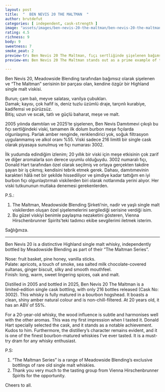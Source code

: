 ```yaml
---
layout: post
title:  "  BEN NEVIS 20 THE MALTMAN  "
author: brutdefut
categories: [ independent, cask-strength ]
image: "assets/images/ben-nevis-20-the-maltman/ben-nevis-20-the-maltman.JPG"
rating: 4.5
richness: 9
body: 9
sweetness: 7
smoke_peat: 2
preview-tr: Ben Nevis 20 The Maltman, fıçı sertliğinde şişelenen bağımsız premium viskilerin en başarılı örneklerinden biri.                          
preview-en: Ben Nevis 20 The Maltman stands out as a prime example of top-tier independent cask-strength whisky.  
                 
---
```


Ben Nevis 20, Meadowside Blending tarafından bağımsız olarak şişelenen ve “The Maltman” serisinin bir parçası olan, kendine özgür bir Highland single malt viskisi.  

Burun; çam balı, meyve salatası, vanilya çubukları.  
Damak; kayısı, çok hafif is, deniz tuzlu üzümlü draje, tarçınlı kurabiye, kadifemsi ve pürüzsüz.  
Bitiş; uzun ve sıcak, tatlı ve güçlü baharat, meşe ve malt.  

2005 yılında damıtılan ve 2025’te şişelenen, Ben Nevis Damıtımevi çıkışlı bu fıçı sertliğindeki viski, tamamen ilk dolum burbon meşe fıçılarda olgunlaşmış. Parlak amber renginde, renklendirici yok, soğuk filtrasyon uygulanmamış ve alkol oranı %55. Viski sadece 216 limitli bir single cask olarak piyasaya sunulmuş ve fıçı numarası 3002.  

İlk yudumda edindiğim izlenim; 20 yıllık bir viski için meşe etkisinin çok zarif ve diğer aromalarla son derece uyumlu olduğuydu. 3002 numaralı fıçı, Donald Hart tarafından özel olarak seçilmiş ve ortaya gerçekten takdire şayan bir iş çıkmış; kendisini tebrik etmek gerek. Dahası, damıtımevinin karakteri hâlâ net bir şekilde hissediliyor ve şimdiye kadar tattığım en iyi burbon fıçı olgunlaştırmalı viskilerden biri olarak notlarımda yerini alıyor. Her viski tutkununun mutlaka denemesi gerekenlerden.  

P.S.:  
1. The Maltman, Meadowside Blending Şirketi’nin, nadir ve yaşlı single malt viskilerden oluşan özel şişelemelerini sergilediği serisine verdiği isim.  
2. Bu güzel viskiyi benimle paylaşma nezaketini gösteren, Vienna Hirschenbrunner Spirits’teki tadımcı ekibe sevgilerimi iletmek isterim.  

Sağlığınıza.           
   
-----------------------------------------------

<p id="english"></p>

Ben Nevis 20 is a distinctive Highland single malt whisky, independently bottled by Meadowside Blending as part of their “The Maltman Series”.  

Nose: fruit basket, pine honey, vanilla sticks.  
Palate: apricots, a touch of smoke, sea salted milk chocolate-covered sultanas, ginger biscuit, silky and smooth mouthfeel.  
Finish: long, warm, sweet lingering spices, oak and malt.   

Distilled in 2005 and bottled in 2025, Ben Nevis 20 The Maltman is a limited-edition single cask bottling, with only 216 bottles released (Cask No: 3002). This whisky is fully matured in a bourbon hogshead. It boasts a clean, shiny amber natural colour and is non-chill-filtered. At 20 years old, it has an ABV of 55%.  

For a 20-year-old whisky, the wood influence is subtle and harmonises well with the other aromas. This was my first impression when I tasted it. Donald Hart specially selected the cask, and it stands as a notable achievement. Kudos to him. Furthermore, the distillery’s character remains evident, and it is one of the finest bourbon-matured whiskies I’ve ever tasted. It is a must-try dram for any whisky enthusiast.  

P.S:  
1. “The Maltman Series” is a range of Meadowside Blending’s exclusive bottlings of rare old single malt whiskies.  
2. Thank you very much to the tasting group from Vienna Hirschenbrunner Spirits for the opportunity.  

Cheers to all.     
    

  
